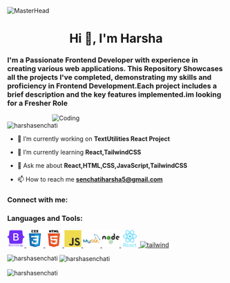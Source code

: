 ![MasterHead](https://user-images.githubusercontent.com/74038190/213910845-af37a709-8995-40d6-be59-724526e3c3d7.gif)
<h1 align="center">Hi 👋, I'm Harsha</h1>
<h3 align="start">I'm a Passionate Frontend Developer with experience in creating various web applications. This Repository Showcases all the projects I've completed, demonstrating my skills and proficiency in Frontend Development.Each project includes a brief description and the key features implemented.im looking for a Fresher Role</h3>
<img align="right" alt="Coding" width="400" src="https://miro.medium.com/v2/resize:fit:640/format:webp/0*63WG6R0wvA90tl3C.gif">


<p align="left"> <img src="https://komarev.com/ghpvc/?username=harshasenchati&label=Profile%20views&color=0e75b6&style=flat" alt="harshasenchati" /> </p>

- 🔭 I’m currently working on **TextUtilities React Project**

- 🌱 I’m currently learning **React,TailwindCSS**

- 💬 Ask me about **React,HTML,CSS,JavaScript,TailwindCSS**

- 📫 How to reach me **senchatiharsha5@gmail.com**

<h3 align="left">Connect with me:</h3>
<p align="left">
</p>

<h3 align="left">Languages and Tools:</h3>
<p align="left"> <a href="https://getbootstrap.com" target="_blank" rel="noreferrer"> <img src="https://raw.githubusercontent.com/devicons/devicon/master/icons/bootstrap/bootstrap-plain-wordmark.svg" alt="bootstrap" width="40" height="40"/> </a> <a href="https://www.w3schools.com/css/" target="_blank" rel="noreferrer"> <img src="https://raw.githubusercontent.com/devicons/devicon/master/icons/css3/css3-original-wordmark.svg" alt="css3" width="40" height="40"/> </a> <a href="https://www.w3.org/html/" target="_blank" rel="noreferrer"> <img src="https://raw.githubusercontent.com/devicons/devicon/master/icons/html5/html5-original-wordmark.svg" alt="html5" width="40" height="40"/> </a> <a href="https://developer.mozilla.org/en-US/docs/Web/JavaScript" target="_blank" rel="noreferrer"> <img src="https://raw.githubusercontent.com/devicons/devicon/master/icons/javascript/javascript-original.svg" alt="javascript" width="40" height="40"/> </a> <a href="https://www.mysql.com/" target="_blank" rel="noreferrer"> <img src="https://raw.githubusercontent.com/devicons/devicon/master/icons/mysql/mysql-original-wordmark.svg" alt="mysql" width="40" height="40"/> </a> <a href="https://nodejs.org" target="_blank" rel="noreferrer"> <img src="https://raw.githubusercontent.com/devicons/devicon/master/icons/nodejs/nodejs-original-wordmark.svg" alt="nodejs" width="40" height="40"/> </a> <a href="https://reactjs.org/" target="_blank" rel="noreferrer"> <img src="https://raw.githubusercontent.com/devicons/devicon/master/icons/react/react-original-wordmark.svg" alt="react" width="40" height="40"/> </a> <a href="https://tailwindcss.com/" target="_blank" rel="noreferrer"> <img src="https://www.vectorlogo.zone/logos/tailwindcss/tailwindcss-icon.svg" alt="tailwind" width="40" height="40"/> </a> </p>

<p><img align="left" src="https://github-readme-stats.vercel.app/api/top-langs?username=harshasenchati&show_icons=true&locale=en&layout=compact" alt="harshasenchati" /></p>

<p>&nbsp;<img align="center" src="https://github-readme-stats.vercel.app/api?username=harshasenchati&show_icons=true&locale=en" alt="harshasenchati" /></p>

<p><img align="center" src="https://github-readme-streak-stats.herokuapp.com/?user=harshasenchati&" alt="harshasenchati" /></p>
